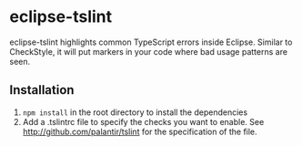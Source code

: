 # eclipse-tslint

eclipse-tslint highlights common TypeScript errors inside Eclipse. Similar to CheckStyle, it will put markers in your code where bad usage patterns are seen.

## Installation

1. `npm install` in the root directory to install the dependencies
2. Add a .tslintrc file to specify the checks you want to enable. See <http://github.com/palantir/tslint> for the specification of the file.